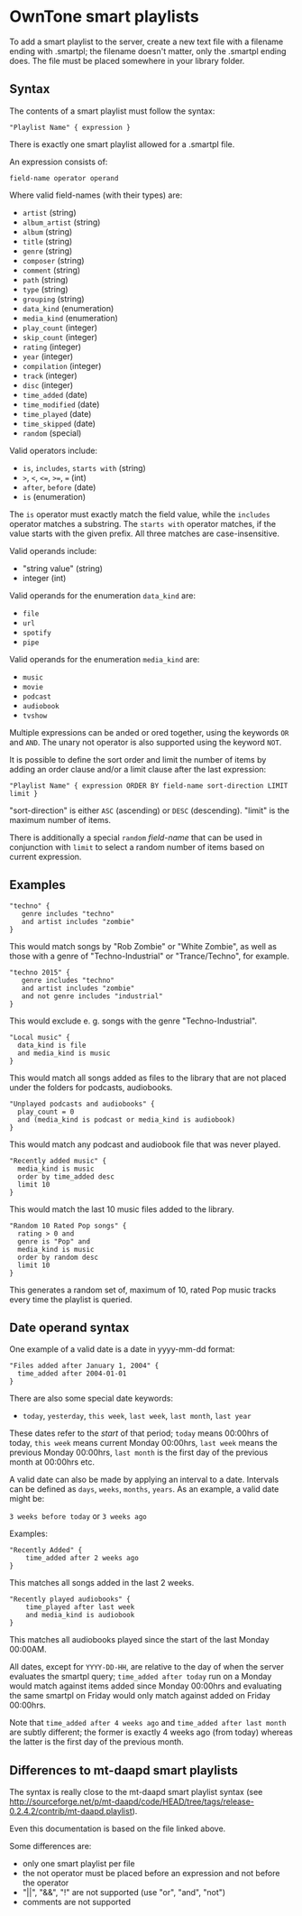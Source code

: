 # OwnTone smart playlists


To add a smart playlist to the server, create a new text file with a filename ending with .smartpl; 
the filename doesn't matter, only the .smartpl ending does. The file must be placed somewhere in your
library folder.


## Syntax

The contents of a smart playlist must follow the syntax:

```
"Playlist Name" { expression }
```

There is exactly one smart playlist allowed for a .smartpl file.


An expression consists of:

```
field-name operator operand
```

Where valid field-names (with their types) are:
* `artist` (string)
* `album_artist` (string)
* `album` (string)
* `title` (string)
* `genre` (string)
* `composer` (string)
* `comment` (string)
* `path` (string)
* `type` (string)
* `grouping` (string)
* `data_kind` (enumeration)
* `media_kind` (enumeration)
* `play_count` (integer)
* `skip_count` (integer)
* `rating` (integer)
* `year` (integer)
* `compilation` (integer)
* `track` (integer)
* `disc` (integer)
* `time_added` (date)
* `time_modified` (date)
* `time_played` (date)
* `time_skipped` (date)
* `random` (special)

Valid operators include:
* `is`, `includes`, `starts with` (string)
* `>`, `<`, `<=`, `>=`, `=` (int)
* `after`, `before` (date)
* `is` (enumeration)

The `is` operator must exactly match the field value, while the `includes` operator matches a substring.
The `starts with` operator matches, if the value starts with the given prefix.
All three matches are case-insensitive.

Valid operands include:
* "string value" (string)
* integer (int)

Valid operands for the enumeration `data_kind` are:
* `file`
* `url`
* `spotify`
* `pipe`

Valid operands for the enumeration `media_kind` are:
* `music`
* `movie`
* `podcast`
* `audiobook`
* `tvshow`


Multiple expressions can be anded or ored together, using the keywords `OR` and `AND`. The unary not operator is also supported using the keyword `NOT`.


It is possible to define the sort order and limit the number of items by adding an order clause and/or a limit clause after the last expression:

```
"Playlist Name" { expression ORDER BY field-name sort-direction LIMIT limit }
```

"sort-direction" is either `ASC` (ascending) or `DESC` (descending). "limit" is the maximum number of items.

There is additionally a special `random` _field-name_ that can be used in conjunction with `limit` to select a random number of items based on current expression.


## Examples

```
"techno" {
   genre includes "techno"
   and artist includes "zombie"
}
```

This would match songs by "Rob Zombie" or "White Zombie", as well as those with a genre of "Techno-Industrial" or
"Trance/Techno", for example.

```
"techno 2015" {
   genre includes "techno"
   and artist includes "zombie"
   and not genre includes "industrial"
}
```

This would exclude e. g. songs with the genre "Techno-Industrial".

```
"Local music" {
  data_kind is file
  and media_kind is music
}
```

This would match all songs added as files to the library that are not placed under the folders for podcasts, audiobooks.

```
"Unplayed podcasts and audiobooks" {
  play_count = 0
  and (media_kind is podcast or media_kind is audiobook)
}
```

This would match any podcast and audiobook file that was never played.

```
"Recently added music" {
  media_kind is music
  order by time_added desc
  limit 10
}
```
This would match the last 10 music files added to the library.

```
"Random 10 Rated Pop songs" {
  rating > 0 and
  genre is "Pop" and
  media_kind is music
  order by random desc
  limit 10
}
```
This generates a random set of, maximum of 10, rated Pop music tracks every time the playlist is queried.

## Date operand syntax

One example of a valid date is a date in yyyy-mm-dd format:

```
"Files added after January 1, 2004" {
  time_added after 2004-01-01
}
```

There are also some special date keywords:
* `today`, `yesterday`, `this week`, `last week`, `last month`, `last year`

These dates refer to the _start_ of that period; `today` means 00:00hrs of today, `this week` means current Monday 00:00hrs, `last week` means the previous Monday 00:00hrs, `last month` is the first day of the previous month at 00:00hrs etc.

A valid date can also be made by applying an interval to a date. Intervals can be defined as `days`, `weeks`, `months`, `years`.
As an example, a valid date might be:

```3 weeks before today``` or ```3 weeks ago```


Examples:

```
"Recently Added" {
    time_added after 2 weeks ago
}
```

This matches all songs added in the last 2 weeks.

```
"Recently played audiobooks" {
    time_played after last week
    and media_kind is audiobook
}
```

This matches all audiobooks played since the start of the last Monday 00:00AM.

All dates, except for `YYYY-DD-HH`, are relative to the day of when the server evaluates the smartpl query; `time_added after today` run on a Monday would match against items added since Monday 00:00hrs and evaluating the same smartpl on Friday would only match against added on Friday 00:00hrs.

Note that `time_added after 4 weeks ago` and `time_added after last month` are subtly different; the former is exactly 4 weeks ago (from today) whereas the latter is the first day of the previous month.


## Differences to mt-daapd smart playlists

The syntax is really close to the mt-daapd smart playlist syntax (see
http://sourceforge.net/p/mt-daapd/code/HEAD/tree/tags/release-0.2.4.2/contrib/mt-daapd.playlist).

Even this documentation is based on the file linked above.

Some differences are:
* only one smart playlist per file
* the not operator must be placed before an expression and not before the operator
* "||", "&&", "!" are not supported (use "or", "and", "not")
* comments are not supported

